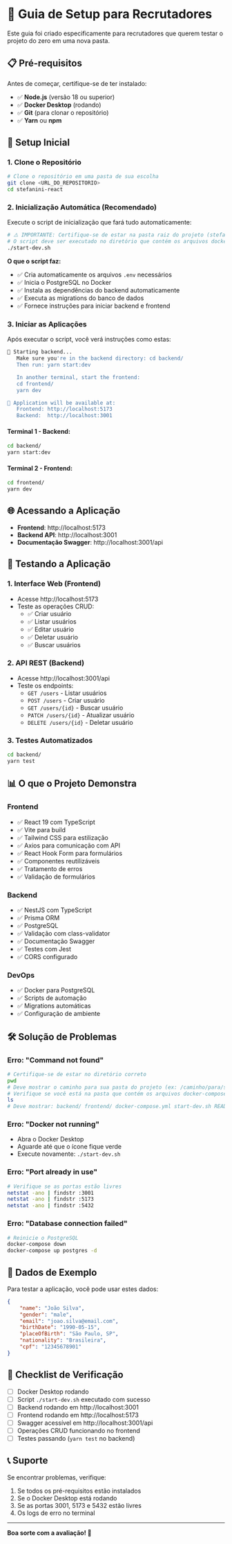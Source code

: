 # 🚀 Guia de Setup para Recrutadores

Este guia foi criado especificamente para recrutadores que querem testar o projeto do zero em uma nova pasta.

## 📋 Pré-requisitos

Antes de começar, certifique-se de ter instalado:

-   ✅ **Node.js** (versão 18 ou superior)
-   ✅ **Docker Desktop** (rodando)
-   ✅ **Git** (para clonar o repositório)
-   ✅ **Yarn** ou **npm**

## 🔧 Setup Inicial

### 1. Clone o Repositório

```bash
# Clone o repositório em uma pasta de sua escolha
git clone <URL_DO_REPOSITORIO>
cd stefanini-react
```

### 2. Inicialização Automática (Recomendado)

Execute o script de inicialização que fará tudo automaticamente:

```bash
# ⚠️ IMPORTANTE: Certifique-se de estar na pasta raiz do projeto (stefanini-react)
# O script deve ser executado no diretório que contém os arquivos docker-compose.yml, backend/ e frontend/
./start-dev.sh
```

**O que o script faz:**

-   ✅ Cria automaticamente os arquivos `.env` necessários
-   ✅ Inicia o PostgreSQL no Docker
-   ✅ Instala as dependências do backend automaticamente
-   ✅ Executa as migrations do banco de dados
-   ✅ Fornece instruções para iniciar backend e frontend

### 3. Iniciar as Aplicações

Após executar o script, você verá instruções como estas:

```bash
🔧 Starting backend...
   Make sure you're in the backend directory: cd backend/
   Then run: yarn start:dev

   In another terminal, start the frontend:
   cd frontend/
   yarn dev

🎯 Application will be available at:
   Frontend: http://localhost:5173
   Backend:  http://localhost:3001
```

#### Terminal 1 - Backend:

```bash
cd backend/
yarn start:dev
```

#### Terminal 2 - Frontend:

```bash
cd frontend/
yarn dev
```

## 🌐 Acessando a Aplicação

-   **Frontend**: http://localhost:5173
-   **Backend API**: http://localhost:3001
-   **Documentação Swagger**: http://localhost:3001/api

## 🧪 Testando a Aplicação

### 1. Interface Web (Frontend)

-   Acesse http://localhost:5173
-   Teste as operações CRUD:
    -   ✅ Criar usuário
    -   ✅ Listar usuários
    -   ✅ Editar usuário
    -   ✅ Deletar usuário
    -   ✅ Buscar usuários

### 2. API REST (Backend)

-   Acesse http://localhost:3001/api
-   Teste os endpoints:
    -   `GET /users` - Listar usuários
    -   `POST /users` - Criar usuário
    -   `GET /users/{id}` - Buscar usuário
    -   `PATCH /users/{id}` - Atualizar usuário
    -   `DELETE /users/{id}` - Deletar usuário

### 3. Testes Automatizados

```bash
cd backend/
yarn test
```

## 📊 O que o Projeto Demonstra

### Frontend

-   ✅ React 19 com TypeScript
-   ✅ Vite para build
-   ✅ Tailwind CSS para estilização
-   ✅ Axios para comunicação com API
-   ✅ React Hook Form para formulários
-   ✅ Componentes reutilizáveis
-   ✅ Tratamento de erros
-   ✅ Validação de formulários

### Backend

-   ✅ NestJS com TypeScript
-   ✅ Prisma ORM
-   ✅ PostgreSQL
-   ✅ Validação com class-validator
-   ✅ Documentação Swagger
-   ✅ Testes com Jest
-   ✅ CORS configurado

### DevOps

-   ✅ Docker para PostgreSQL
-   ✅ Scripts de automação
-   ✅ Migrations automáticas
-   ✅ Configuração de ambiente

## 🛠️ Solução de Problemas

### Erro: "Command not found"

```bash
# Certifique-se de estar no diretório correto
pwd
# Deve mostrar o caminho para sua pasta do projeto (ex: /caminho/para/stefanini-react)
# Verifique se você está na pasta que contém os arquivos docker-compose.yml, backend/ e frontend/
ls
# Deve mostrar: backend/ frontend/ docker-compose.yml start-dev.sh README.md
```

### Erro: "Docker not running"

-   Abra o Docker Desktop
-   Aguarde até que o ícone fique verde
-   Execute novamente: `./start-dev.sh`

### Erro: "Port already in use"

```bash
# Verifique se as portas estão livres
netstat -ano | findstr :3001
netstat -ano | findstr :5173
netstat -ano | findstr :5432
```

### Erro: "Database connection failed"

```bash
# Reinicie o PostgreSQL
docker-compose down
docker-compose up postgres -d
```

## 📝 Dados de Exemplo

Para testar a aplicação, você pode usar estes dados:

```json
{
    "name": "João Silva",
    "gender": "male",
    "email": "joao.silva@email.com",
    "birthDate": "1990-05-15",
    "placeOfBirth": "São Paulo, SP",
    "nationality": "Brasileira",
    "cpf": "12345678901"
}
```

## 🎯 Checklist de Verificação

-   [ ] Docker Desktop rodando
-   [ ] Script `./start-dev.sh` executado com sucesso
-   [ ] Backend rodando em http://localhost:3001
-   [ ] Frontend rodando em http://localhost:5173
-   [ ] Swagger acessível em http://localhost:3001/api
-   [ ] Operações CRUD funcionando no frontend
-   [ ] Testes passando (`yarn test` no backend)

## 📞 Suporte

Se encontrar problemas, verifique:

1. Se todos os pré-requisitos estão instalados
2. Se o Docker Desktop está rodando
3. Se as portas 3001, 5173 e 5432 estão livres
4. Os logs de erro no terminal

---

**Boa sorte com a avaliação! 🚀**
